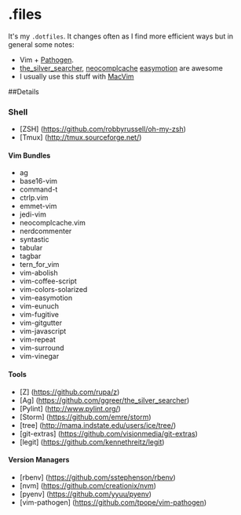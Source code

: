 # .files

It's my `.dotfiles`. It changes often as I find more efficient ways but in general some notes:

* Vim + [Pathogen](https://github.com/tpope/vim-pathogen).
* [the_silver_searcher](https://github.com/ggreer/the_silver_searcher), [neocomplcache](https://github.com/Shougo/neocomplcache.vim)
  [easymotion](https://github.com/Lokaltog/vim-easymotion) are awesome
* I usually use this stuff with [MacVim](http://code.google.com/p/macvim/)

##Details
### Shell
* [ZSH] (https://github.com/robbyrussell/oh-my-zsh)
* [Tmux] (http://tmux.sourceforge.net/)

#### Vim Bundles
* ag
* base16-vim
* command-t
* ctrlp.vim
* emmet-vim
* jedi-vim
* neocomplcache.vim
* nerdcommenter
* syntastic
* tabular
* tagbar
* tern_for_vim
* vim-abolish
* vim-coffee-script
* vim-colors-solarized
* vim-easymotion
* vim-eunuch
* vim-fugitive
* vim-gitgutter
* vim-javascript
* vim-repeat
* vim-surround
* vim-vinegar

#### Tools
* [Z] (https://github.com/rupa/z)
* [Ag] (https://github.com/ggreer/the_silver_searcher)
* [Pylint] (http://www.pylint.org/)
* [Storm] (https://github.com/emre/storm)
* [tree] (http://mama.indstate.edu/users/ice/tree/)
* [git-extras] (https://github.com/visionmedia/git-extras)
* [legit] (https://github.com/kennethreitz/legit)

#### Version Managers
* [rbenv] (https://github.com/sstephenson/rbenv)
* [nvm] (https://github.com/creationix/nvm)
* [pyenv] (https://github.com/yyuu/pyenv)
* [vim-pathogen] (https://github.com/tpope/vim-pathogen)
